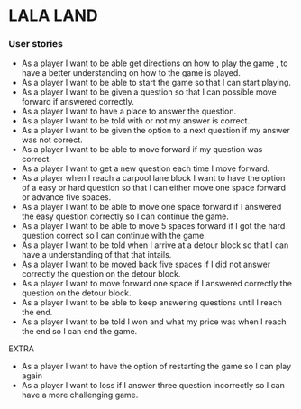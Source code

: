 # LALA LAND

### User stories

- As a player I want to be able get directions on how to play the game , to have a better understanding on how to the game is played.
- As a player I want to be able to start the game so that I can start playing. 
- As a player I want to be given a question so that I can possible move forward if answered correctly.
- As a player I want to have a place to answer the question. 
- As a player I want to be told with or not my answer is correct. 
- As a player I want to be given the option to a next question if my answer was not correct.
- As a player I want to be able to  move forward if my question was correct. 
- As a player I want to get a new question each time I move forward. 
- As a player when I reach a carpool lane block I want to have the option of a easy or hard question so that I can either move one space forward or advance five spaces. 
- As a player I want to be able to move one space forward if I answered the easy question correctly so I can continue the game. 
- As a player I want to be able to move 5 spaces forward if I got the hard question correct so I can continue with the game.
- As a player I want to be told when I arrive at a detour block so that I can have a understanding of that that intails. 
- As a player I want to be moved back five spaces if I did not answer correctly the question on the detour block.
- As a player I want to move forward one space if I answered correctly the question on the detour block. 
- As a player I want to be able to keep answering questions until I reach the end.
- As a player I want to be told I won and what my price was when I reach the end so I can end the game.  

EXTRA 

- As a player I want to have the option of restarting the game so I can play again 
- As a player I want to loss if I answer three question incorrectly so I can have a more challenging game. 


